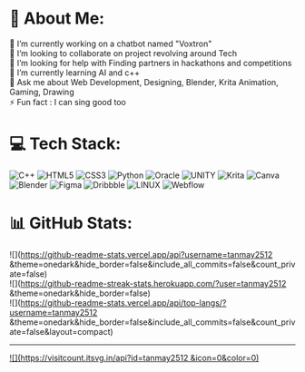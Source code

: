 # 💫 About Me:
🔭 I’m currently working on a chatbot named "Voxtron"<br>👯 I’m looking to collaborate on project revolving around Tech<br>🤝 I’m looking for help with Finding partners in hackathons and competitions<br>🌱 I’m currently learning AI and c++<br>💬 Ask me about  Web Development, Designing, Blender, Krita Animation, Gaming, Drawing<br>⚡ Fun fact : I can sing good too<br>


# 💻 Tech Stack:
![C++](https://img.shields.io/badge/c++-%2300599C.svg?style=for-the-badge&logo=c%2B%2B&logoColor=white) ![HTML5](https://img.shields.io/badge/html5-%23E34F26.svg?style=for-the-badge&logo=html5&logoColor=white) ![CSS3](https://img.shields.io/badge/css3-%231572B6.svg?style=for-the-badge&logo=css3&logoColor=white) ![Python](https://img.shields.io/badge/python-3670A0?style=for-the-badge&logo=python&logoColor=ffdd54) ![Oracle](https://img.shields.io/badge/Oracle-F80000?style=for-the-badge&logo=oracle&logoColor=white) ![UNITY](https://img.shields.io/badge/Unity-%2320232a.svg?style=for-the-badge&logo=unity&logoColor=white) ![Krita](https://img.shields.io/badge/Krita-203759?style=for-the-badge&logo=krita&logoColor=EEF37B) ![Canva](https://img.shields.io/badge/Canva-%2300C4CC.svg?style=for-the-badge&logo=Canva&logoColor=white) ![Blender](https://img.shields.io/badge/blender-%23F5792A.svg?style=for-the-badge&logo=blender&logoColor=white) 	![Figma](https://img.shields.io/badge/figma-%23F24E1E.svg?style=for-the-badge&logo=figma&logoColor=white) ![Dribbble](https://img.shields.io/badge/Dribbble-EA4C89?style=for-the-badge&logo=dribbble&logoColor=white) ![LINUX](https://img.shields.io/badge/Linux-FCC624?style=for-the-badge&logo=linux&logoColor=black) ![Webflow](https://img.shields.io/badge/Webflow-4353FF?style=for-the-badge&logo=webflow&logoColor=white)
# 📊 GitHub Stats:
![](https://github-readme-stats.vercel.app/api?username=tanmay2512 &theme=onedark&hide_border=false&include_all_commits=false&count_private=false)<br/>
![](https://github-readme-streak-stats.herokuapp.com/?user=tanmay2512 &theme=onedark&hide_border=false)<br/>
![](https://github-readme-stats.vercel.app/api/top-langs/?username=tanmay2512 &theme=onedark&hide_border=false&include_all_commits=false&count_private=false&layout=compact)

---
[![](https://visitcount.itsvg.in/api?id=tanmay2512 &icon=0&color=0)](https://visitcount.itsvg.in)

<!-- Proudly created with GPRM ( https://gprm.itsvg.in ) -->
